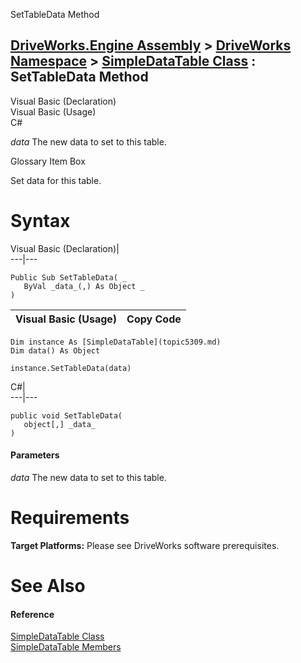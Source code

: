 SetTableData Method   
  
[DriveWorks.Engine Assembly](topic2156.md) > [DriveWorks Namespace](topic2159.md) > [SimpleDataTable Class](topic5309.md) : SetTableData Method  
---  
  
Visual Basic (Declaration)    
Visual Basic (Usage)    
C# 

_data_
    The new data to set to this table.

Glossary Item Box

Set data for this table. 

# Syntax

Visual Basic (Declaration)|   
---|---  
      
    
    Public Sub SetTableData( _
       ByVal _data_(,) As Object _
    )   
  
Visual Basic (Usage)| Copy Code  
---|---  
      
    
    Dim instance As [SimpleDataTable](topic5309.md)
    Dim data() As Object
     
    instance.SetTableData(data)  
  
C#|   
---|---  
      
    
    public void SetTableData( 
       object[,] _data_
    )  
  
#### Parameters

 _data_
    The new data to set to this table.

# Requirements

**Target Platforms:** Please see DriveWorks software prerequisites.

# See Also

#### Reference

[SimpleDataTable Class](topic5309.md)   
[SimpleDataTable Members](topic5310.md)


